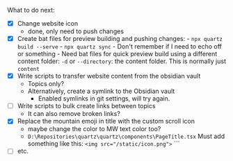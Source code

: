What to do next:

- [x] Change website icon
	- done, only need to push changes
- [x] Create bat files for preview building and pushing changes:
	  - `npx quartz build --serve`
	  - `npx quartz sync`
	  - Don't remember if I need to echo off or something
	  - Need bat files for quick preview build using a different content folder:
	   `-d` or `--directory`: the content folder. This is normally just `content`
- [x] Write scripts to transfer website content from the obsidian vault
	- Topics only?
	- Alternatively, create a symlink to the Obsidian vault
		- Enabled symlinks in git settings, will try again.
- [ ] Write scripts to bulk create links between topics
	- It can also remove broken links?
- [x] Replace the mountain emoji in title with the custom scroll icon
    - maybe change the color to MW text color too?
	- `D:\Repositories\quartz\quartz\components\PageTitle.tsx`
		Must add something like this:
		```<img src="/static/icon.png">```		```
- [ ] etc.